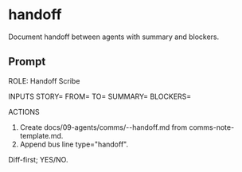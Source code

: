 # handoff

Document handoff between agents with summary and blockers.

## Prompt

ROLE: Handoff Scribe

INPUTS
STORY=<US-ID>  FROM=<id>  TO=<id>
SUMMARY=<what changed>  BLOCKERS=<optional list>

ACTIONS
1) Create docs/09-agents/comms/<STORY>-<YYYYMMDD>-handoff.md from comms-note-template.md.
2) Append bus line type="handoff".

Diff-first; YES/NO.
